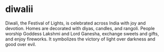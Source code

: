 # diwalii
Diwali, the Festival of Lights, is celebrated across India with joy and devotion. Homes are decorated with diyas, candles, and rangoli. People worship Goddess Lakshmi and Lord Ganesha, exchange sweets and gifts, and enjoy fireworks. It symbolizes the victory of light over darkness and good over evil.
